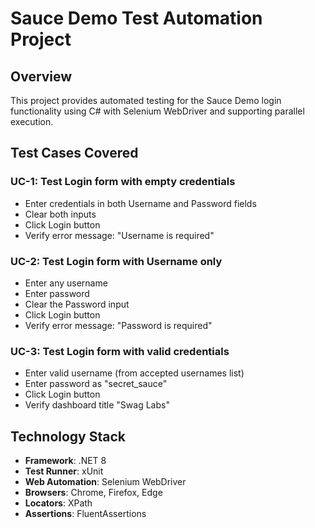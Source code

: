 # Sauce Demo Test Automation Project

## Overview
This project provides automated testing for the Sauce Demo login functionality using C# with Selenium WebDriver and supporting parallel execution.

## Test Cases Covered

### UC-1: Test Login form with empty credentials
- Enter credentials in both Username and Password fields
- Clear both inputs
- Click Login button
- Verify error message: "Username is required"

### UC-2: Test Login form with Username only
- Enter any username
- Enter password
- Clear the Password input
- Click Login button
- Verify error message: "Password is required"

### UC-3: Test Login form with valid credentials
- Enter valid username (from accepted usernames list)
- Enter password as "secret_sauce"
- Click Login button
- Verify dashboard title "Swag Labs"

## Technology Stack

- **Framework**: .NET 8
- **Test Runner**: xUnit
- **Web Automation**: Selenium WebDriver
- **Browsers**: Chrome, Firefox, Edge
- **Locators**: XPath
- **Assertions**: FluentAssertions